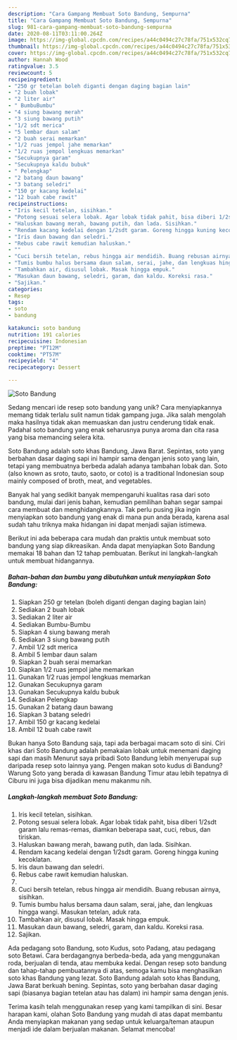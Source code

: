```yaml
---
description: "Cara Gampang Membuat Soto Bandung, Sempurna"
title: "Cara Gampang Membuat Soto Bandung, Sempurna"
slug: 981-cara-gampang-membuat-soto-bandung-sempurna
date: 2020-08-11T03:11:00.264Z
image: https://img-global.cpcdn.com/recipes/a44c0494c27c78fa/751x532cq70/soto-bandung-foto-resep-utama.jpg
thumbnail: https://img-global.cpcdn.com/recipes/a44c0494c27c78fa/751x532cq70/soto-bandung-foto-resep-utama.jpg
cover: https://img-global.cpcdn.com/recipes/a44c0494c27c78fa/751x532cq70/soto-bandung-foto-resep-utama.jpg
author: Hannah Wood
ratingvalue: 3.5
reviewcount: 5
recipeingredient:
- "250 gr tetelan boleh diganti dengan daging bagian lain"
- "2 buah lobak"
- "2 liter air"
- " BumbuBumbu"
- "4 siung bawang merah"
- "3 siung bawang putih"
- "1/2 sdt merica"
- "5 lembar daun salam"
- "2 buah serai memarkan"
- "1/2 ruas jempol jahe memarkan"
- "1/2 ruas jempol lengkuas memarkan"
- "Secukupnya garam"
- "Secukupnya kaldu bubuk"
- " Pelengkap"
- "2 batang daun bawang"
- "3 batang seledri"
- "150 gr kacang kedelai"
- "12 buah cabe rawit"
recipeinstructions:
- "Iris kecil tetelan, sisihkan."
- "Potong sesuai selera lobak. Agar lobak tidak pahit, bisa diberi 1/2sdt garam lalu remas-remas, diamkan beberapa saat, cuci, rebus, dan tiriskan."
- "Haluskan bawang merah, bawang putih, dan lada. Sisihkan."
- "Rendam kacang kedelai dengan 1/2sdt garam. Goreng hingga kuning kecoklatan."
- "Iris daun bawang dan seledri."
- "Rebus cabe rawit kemudian haluskan."
- ""
- "Cuci bersih tetelan, rebus hingga air mendidih. Buang rebusan airnya, sisihkan."
- "Tumis bumbu halus bersama daun salam, serai, jahe, dan lengkuas hingga wangi. Masukan tetelan, aduk rata."
- "Tambahkan air, disusul lobak. Masak hingga empuk."
- "Masukan daun bawang, seledri, garam, dan kaldu. Koreksi rasa."
- "Sajikan."
categories:
- Resep
tags:
- soto
- bandung

katakunci: soto bandung 
nutrition: 191 calories
recipecuisine: Indonesian
preptime: "PT12M"
cooktime: "PT57M"
recipeyield: "4"
recipecategory: Dessert

---
```



![Soto Bandung](https://img-global.cpcdn.com/recipes/a44c0494c27c78fa/751x532cq70/soto-bandung-foto-resep-utama.jpg)

Sedang mencari ide resep soto bandung yang unik? Cara menyiapkannya memang tidak terlalu sulit namun tidak gampang juga. Jika salah mengolah maka hasilnya tidak akan memuaskan dan justru cenderung tidak enak. Padahal soto bandung yang enak seharusnya punya aroma dan cita rasa yang bisa memancing selera kita.

Soto Bandung adalah soto khas Bandung, Jawa Barat. Sepintas, soto yang berbahan dasar daging sapi ini hampir sama dengan jenis soto yang lain, tetapi yang membuatnya berbeda adalah adanya tambahan lobak dan. Soto (also known as sroto, tauto, saoto, or coto) is a traditional Indonesian soup mainly composed of broth, meat, and vegetables.

Banyak hal yang sedikit banyak mempengaruhi kualitas rasa dari soto bandung, mulai dari jenis bahan, kemudian pemilihan bahan segar sampai cara membuat dan menghidangkannya. Tak perlu pusing jika ingin menyiapkan soto bandung yang enak di mana pun anda berada, karena asal sudah tahu triknya maka hidangan ini dapat menjadi sajian istimewa.


Berikut ini ada beberapa cara mudah dan praktis untuk membuat soto bandung yang siap dikreasikan. Anda dapat menyiapkan Soto Bandung memakai 18 bahan dan 12 tahap pembuatan. Berikut ini langkah-langkah untuk membuat hidangannya.

<!--inarticleads1-->

##### Bahan-bahan dan bumbu yang dibutuhkan untuk menyiapkan Soto Bandung:

1. Siapkan 250 gr tetelan (boleh diganti dengan daging bagian lain)
1. Sediakan 2 buah lobak
1. Sediakan 2 liter air
1. Sediakan  Bumbu-Bumbu
1. Siapkan 4 siung bawang merah
1. Sediakan 3 siung bawang putih
1. Ambil 1/2 sdt merica
1. Ambil 5 lembar daun salam
1. Siapkan 2 buah serai memarkan
1. Siapkan 1/2 ruas jempol jahe memarkan
1. Gunakan 1/2 ruas jempol lengkuas memarkan
1. Gunakan Secukupnya garam
1. Gunakan Secukupnya kaldu bubuk
1. Sediakan  Pelengkap
1. Gunakan 2 batang daun bawang
1. Siapkan 3 batang seledri
1. Ambil 150 gr kacang kedelai
1. Ambil 12 buah cabe rawit


Bukan hanya Soto Bandung saja, tapi ada berbagai macam soto di sini. Ciri khas dari Soto Bandung adalah pemakaian lobak untuk menemani daging sapi dan masih Menurut saya pribadi Soto Bandung lebih menyerupai sup daripada resep soto lainnya yang. Pengen makan soto kudus di Bandung? Warung Soto yang berada di kawasan Bandung Timur atau lebih tepatnya di Ciburu ini juga bisa dijadikan menu makanmu nih. 

<!--inarticleads2-->

##### Langkah-langkah membuat Soto Bandung:

1. Iris kecil tetelan, sisihkan.
1. Potong sesuai selera lobak. Agar lobak tidak pahit, bisa diberi 1/2sdt garam lalu remas-remas, diamkan beberapa saat, cuci, rebus, dan tiriskan.
1. Haluskan bawang merah, bawang putih, dan lada. Sisihkan.
1. Rendam kacang kedelai dengan 1/2sdt garam. Goreng hingga kuning kecoklatan.
1. Iris daun bawang dan seledri.
1. Rebus cabe rawit kemudian haluskan.
1. 
1. Cuci bersih tetelan, rebus hingga air mendidih. Buang rebusan airnya, sisihkan.
1. Tumis bumbu halus bersama daun salam, serai, jahe, dan lengkuas hingga wangi. Masukan tetelan, aduk rata.
1. Tambahkan air, disusul lobak. Masak hingga empuk.
1. Masukan daun bawang, seledri, garam, dan kaldu. Koreksi rasa.
1. Sajikan.


Ada pedagang soto Bandung, soto Kudus, soto Padang, atau pedagang soto Betawi. Cara berdagangnya berbeda-beda, ada yang menggunakan roda, berjualan di tenda, atau membuka kedai. Dengan resep soto bandung dan tahap-tahap pembuatannya di atas, semoga kamu bisa menghasilkan soto khas Bandung yang lezat. Soto Bandung adalah soto khas Bandung, Jawa Barat berkuah bening. Sepintas, soto yang berbahan dasar daging sapi (biasanya bagian tetelan atau has dalam) ini hampir sama dengan jenis. 

Terima kasih telah menggunakan resep yang kami tampilkan di sini. Besar harapan kami, olahan Soto Bandung yang mudah di atas dapat membantu Anda menyiapkan makanan yang sedap untuk keluarga/teman ataupun menjadi ide dalam berjualan makanan. Selamat mencoba!
